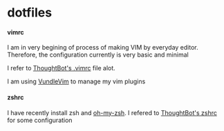 # dotfiles

#### vimrc

I am in very begining of process of making VIM by everyday editor. Therefore,
the configuration currently is very basic and minimal

I refer to [ThoughtBot's
.vimrc](https://github.com/thoughtbot/dotfiles/blob/master/vimrc) file alot.

I am using [VundleVim](https://github.com/VundleVim/Vundle.vim) to manage my
vim plugins

#### zshrc

I have recently install zsh and
[oh-my-zsh](https://github.com/robbyrussell/oh-my-zsh). I refered to
[ThoughtBot's
zshrc](https://github.com/thoughtbot/dotfiles/tree/master/zsh/configs) for
some configuration

